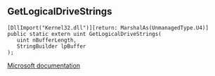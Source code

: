 ## GetLogicalDriveStrings

```
[DllImport("Kernel32.dll")][return: MarshalAs(UnmanagedType.U4)]
public static extern uint GetLogicalDriveStrings(
   uint nBufferLength,
   StringBuilder lpBuffer
);
```

[Microsoft documentation](https://docs.microsoft.com/en-us/windows/win32/api/fileapi/nf-fileapi-getlogicaldrivestringsw)
